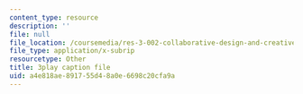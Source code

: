 ```yaml
---
content_type: resource
description: ''
file: null
file_location: /coursemedia/res-3-002-collaborative-design-and-creative-expression-with-arduino-microcontrollers-january-iap-2017/a4e818ae891755d48a0e6698c20cfa9a_XKEJRhypx84.vtt
file_type: application/x-subrip
resourcetype: Other
title: 3play caption file
uid: a4e818ae-8917-55d4-8a0e-6698c20cfa9a
---
```

